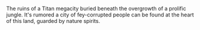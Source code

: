 The ruins of a Titan megacity buried beneath the overgrowth of a prolific jungle. It's rumored a city of fey-corrupted people can be found at the heart of this land, guarded by nature spirits.